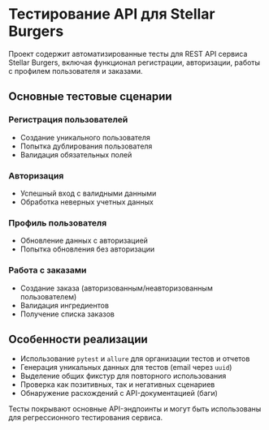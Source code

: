 # Тестирование API для Stellar Burgers

Проект содержит автоматизированные тесты для REST API сервиса Stellar Burgers, включая функционал регистрации, авторизации, работы с профилем пользователя и заказами.

## Основные тестовые сценарии

### Регистрация пользователей
- Создание уникального пользователя
- Попытка дублирования пользователя
- Валидация обязательных полей

### Авторизация
- Успешный вход с валидными данными
- Обработка неверных учетных данных

### Профиль пользователя
- Обновление данных с авторизацией
- Попытка обновления без авторизации

### Работа с заказами
- Создание заказа (авторизованным/неавторизованным пользователем)
- Валидация ингредиентов
- Получение списка заказов

## Особенности реализации
- Использование `pytest` и `allure` для организации тестов и отчетов
- Генерация уникальных данных для тестов (email через `uuid`)
- Выделение общих фикстур для повторного использования
- Проверка как позитивных, так и негативных сценариев
- Обнаружение расхождений с API-документацией (баги)

Тесты покрывают основные API-эндпоинты и могут быть использованы для регрессионного тестирования сервиса.
